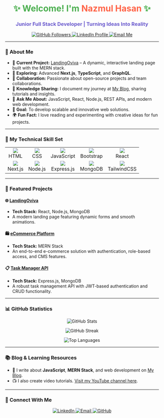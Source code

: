 <h1 align="center" style="color:#4CAF50;">✨ Welcome! I'm <span style="color:#FF6347;">Nazmul Hasan</span> ✨</h1>
<h3 align="center" style="color:#6A5ACD;">Junior Full Stack Developer | Turning Ideas Into Reality</h3>

<p align="center">
  <a href="https://github.com/nhmnazmul22" target="_blank">
    <img src="https://img.shields.io/github/followers/nhmnazmul22?label=Followers&style=flat-square&color=green&logo=github" alt="GitHub Followers" />
  </a>
  <a href="https://www.linkedin.com/in/nhm-nazmul/" target="_blank">
    <img src="https://img.shields.io/badge/-LinkedIn-0077B5?style=flat-square&logo=linkedin&logoColor=white" alt="LinkedIn Profile" />
  </a>
  <a href="mailto:nhmnazmul87@gmail.com">
    <img src="https://img.shields.io/badge/-Gmail-D14836?style=flat-square&logo=gmail&logoColor=white" alt="Email Me" />
  </a>
</p>

---

### 🌟 **About Me**

- 🔭 **Current Project:** [LandingOviva](https://github.com/Veronicachase/LandingOviva) – A dynamic, interactive landing page built with the MERN stack.
- 🌱 **Exploring:** Advanced **Next.js**, **TypeScript**, and **GraphQL**.
- 🤝 **Collaboration:** Passionate about open-source projects and team collaborations.
- 📝 **Knowledge Sharing:** I document my journey at [My Blog](https://nhmnazmul.netlify.app/), sharing tutorials and insights.
- 💬 **Ask Me About:** JavaScript, React, Node.js, REST APIs, and modern web development.
- 🎯 **Goal:** To develop scalable and innovative web solutions.
- 🌍 **Fun Fact:** I love reading and experimenting with creative ideas for fun projects.

---

### 🎨 **My Technical Skill Set**

<table>
  <tr>
    <td align="center">
      <img src="https://img.shields.io/badge/HTML-E34F26?style=for-the-badge&logo=html5&logoColor=white" /><br />HTML
    </td>
    <td align="center">
      <img src="https://img.shields.io/badge/CSS-1572B6?style=for-the-badge&logo=css3&logoColor=white" /><br />CSS
    </td>
    <td align="center">
      <img src="https://img.shields.io/badge/JavaScript-F7DF1E?style=for-the-badge&logo=javascript&logoColor=black" /><br />JavaScript
    </td>
    <td align="center">
      <img src="https://img.shields.io/badge/Bootstrap-7952B3?style=for-the-badge&logo=bootstrap&logoColor=white" /><br />Bootstrap
    </td>
    <td align="center">
      <img src="https://img.shields.io/badge/React-61DAFB?style=for-the-badge&logo=react&logoColor=black" /><br />React
    </td>
  </tr>
  <tr>
    <td align="center">
      <img src="https://img.shields.io/badge/Next.js-000000?style=for-the-badge&logo=next.js&logoColor=white" /><br />Next.js
    </td>
    <td align="center">
      <img src="https://img.shields.io/badge/Node.js-339933?style=for-the-badge&logo=node.js&logoColor=white" /><br />Node.js
    </td>
    <td align="center">
      <img src="https://img.shields.io/badge/Express.js-000000?style=for-the-badge&logo=express&logoColor=white" /><br />Express.js
    </td>
    <td align="center">
      <img src="https://img.shields.io/badge/MongoDB-4EA94B?style=for-the-badge&logo=mongodb&logoColor=white" /><br />MongoDB
    </td>
    <td align="center">
      <img src="https://img.shields.io/badge/TailwindCSS-38B2AC?style=for-the-badge&logo=tailwind-css&logoColor=white" /><br />TailwindCSS
    </td>
  </tr>
</table>

---

### 🚀 **Featured Projects**

#### 🌐 [LandingOviva](https://github.com/Veronicachase/LandingOviva)  
- **Tech Stack:** React, Node.js, MongoDB  
- A modern landing page featuring dynamic forms and smooth animations.

#### 🛍️ [eCommerce Platform](https://github.com/nhmnazmul22/mern-ecommerce)  
- **Tech Stack:** MERN Stack  
- An end-to-end e-commerce solution with authentication, role-based access, and CMS features.

#### 📋 [Task Manager API](https://github.com/nhmnazmul22/task_manager)  
- **Tech Stack:** Express.js, MongoDB  
- A robust task management API with JWT-based authentication and CRUD functionality.

---

### 📊 **GitHub Statistics**

<p align="center">
  <img src="https://github-readme-stats.vercel.app/api?username=nhmnazmul22&show_icons=true&theme=tokyonight" alt="GitHub Stats" />
</p>
<p align="center">
  <img src="https://github-readme-streak-stats.herokuapp.com/?user=nhmnazmul22&theme=tokyonight" alt="GitHub Streak" />
</p>
<p align="center">
  <img src="https://github-readme-stats.vercel.app/api/top-langs?username=nhmnazmul22&layout=compact&theme=tokyonight" alt="Top Languages" />
</p>

---

### 📚 **Blog & Learning Resources**

- 📝 I write about **JavaScript**, **MERN Stack**, and web development on [My Blog](https://nhmnazmul.netlify.app/).
- 📺 I also create video tutorials. [Visit my YouTube channel here](https://nhmnazmul.netlify.app/).

---

### 🌟 **Connect With Me**

<p align="center">
  <a href="https://www.linkedin.com/in/nhm-nazmul/" target="_blank">
    <img src="https://img.shields.io/badge/-LinkedIn-0077B5?style=for-the-badge&logo=linkedin&logoColor=white" alt="LinkedIn" />
  </a>
  <a href="mailto:nhmnazmul87@gmail.com">
    <img src="https://img.shields.io/badge/-Gmail-D14836?style=for-the-badge&logo=gmail&logoColor=white" alt="Email" />
  </a>
  <a href="https://github.com/nhmnazmul22">
    <img src="https://img.shields.io/badge/-GitHub-181717?style=for-the-badge&logo=github&logoColor=white" alt="GitHub" />
  </a>
</p>
